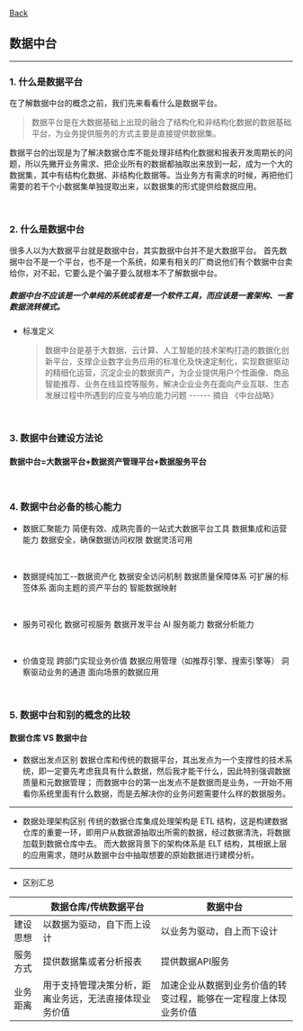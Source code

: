 [Back](README.md)

## 数据中台

<hr>

### 1. 什么是数据平台

在了解数据中台的概念之前，我们先来看看什么是数据平台。

> 数据平台是在大数据基础上出现的融合了结构化和非结构化数据的数据基础平台，为业务提供服务的方式主要是直接提供数据集。

数据平台的出现是为了解决数据仓库不能处理非结构化数据和报表开发周期长的问题，所以先撇开业务需求、把企业所有的数据都抽取出来放到一起，成为一个大的数据集，其中有结构化数据、非结构化数据等。当业务方有需求的时候，再把他们需要的若干个小数据集单独提取出来，以数据集的形式提供给数据应用。

&nbsp;

### 2. 什么是数据中台

很多人以为大数据平台就是数据中台，其实数据中台并不是大数据平台。
首先数据中台不是一个平台，也不是一个系统，如果有相关的厂商说他们有个数据中台卖给你，对不起，它要么是个骗子要么就根本不了解数据中台。

##### 数据中台不应该是一个单纯的系统或者是一个软件工具，而应该是一套架构、一套数据流转模式。

- 标准定义
  > 数据中台是基于大数据、云计算、人工智能的技术架构打造的数据化创新平台，支撑企业数字业务应用的标准化及快速定制化，实现数据驱动的精细化运营，沉淀企业的数据资产，为企业提供用户个性画像、商品智能推荐、业务在线监控等服务，解决企业业务在面向产业互联、生态发展过程中所遇到的应变与响应能力问题
  > ------ 摘自 《中台战略》

&nbsp;

### 3. 数据中台建设方法论

#### 数据中台=大数据平台+数据资产管理平台+数据服务平台

&nbsp;

### 4. 数据中台必备的核心能力

- 数据汇聚能力
  简便有效、成熟完善的一站式大数据平台工具
  数据集成和运营能力
  数据安全，确保数据访问权限
  数据灵活可用

&nbsp;

- 数据提纯加工--数据资产化
  数据安全访问机制
  数据质量保障体系
  可扩展的标签体系
  面向主题的资产平台的
  智能数据映射

&nbsp;

- 服务可视化
  数据可视服务
  数据开发平台
  AI 服务能力
  数据分析能力

&nbsp;

- 价值变现
  跨部门实现业务价值
  数据应用管理（如推荐引擎、搜索引擎等）
  洞察驱动业务的通道
  面向场景的数据应用

&nbsp;

### 5. 数据中台和别的概念的比较

#### 数据仓库 VS 数据中台

- 数据出发点区别
  数据仓库和传统的数据平台，其出发点为一个支撑性的技术系统，即一定要先考虑我具有什么数据，然后我才能干什么，因此特别强调数据质量和元数据管理；
  而数据中台的第一出发点不是数据而是业务，一开始不用看你系统里面有什么数据，而是去解决你的业务问题需要什么样的数据服务。

<hr>

- 数据处理架构区别
  传统的数据仓库集成处理架构是 ETL 结构，这是构建数据仓库的重要一环，即用户从数据源抽取出所需的数据，经过数据清洗，将数据加载到数据仓库中去。
  而大数据背景下的架构体系是 ELT 结构，其根据上层的应用需求，随时从数据中台中抽取想要的原始数据进行建模分析。

<hr>

- 区别汇总

|          | 数据仓库/传统数据平台 | 数据中台 |
| -------- | ------ | -----|
| 建设思想 | 以数据为驱动，自下而上设计 | 以业务为驱动，自上而下设计 |
| 服务方式 | 提供数据集或者分析报表 | 提供数据API服务 |
| 业务距离 | 用于支持管理决策分析，距离业务远，无法直接体现业务价值 | 加速企业从数据到业务价值的转变过程，能够在一定程度上体现业务价值 |
